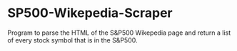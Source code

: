 # SP500-Wikepedia-Scraper
Program to parse the HTML of the S&amp;P500 Wikepedia page and return a list of every stock symbol that is in the S&amp;P500.
